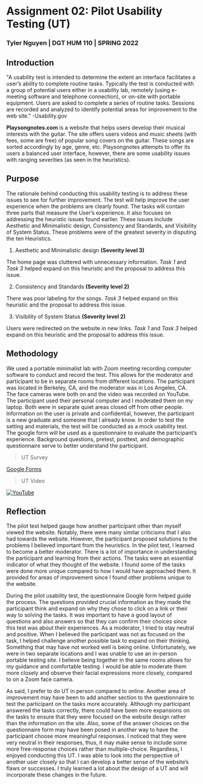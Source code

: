 # Assignment 02: Pilot Usability Testing (UT)

### Tyler Nguyen | DGT HUM 110 | SPRING 2022

## Introduction

"A usability test is intended to determine the extent an interface facilitates a user’s ability to complete routine tasks. Typically the test is conducted with a group of potential users either in a usability lab, remotely (using e-meeting software and telephone connection), or on-site with portable equipment. Users are asked to complete a series of routine tasks. Sessions are recorded and analyzed to identify potential areas for improvement to the web site." -Usability.gov

**Playsongnotes.com** is a website that helps users develop their musical interests with the guitar. The site offers users videos and music sheets (with fees, some are free) of popular song covers on the guitar. These songs are sorted accordingly by age, genre, etc. Playsongnotes attempts to offer its users a balanced user interface, however, there are some usability issues with ranging severities (as seen in the heuristics).

## Purpose

The rationale behind conducting this usability testing is to address these issues to see for further improvement. The test will help improve the user experience when the problems are clearly found. The tasks will contain three parts that measure the User’s experience. It also focuses on addressing the heuristic issues found earlier. These issues include Aesthetic and Minimalistic design, Consistency and Standards, and Visibility of System Status. These problems were of the greatest severity in disputing the ten Heuristics.

1. Aesthetic and Minimalistic design **(Severity level 3)**

  The home page was cluttered with unnecessary information. *Task 1* and *Task 3* helped expand on this heuristic and the proposal to address this issue.
  
2. Consistency and Standards **(Severity level 2)**

  There was poor labeling for the songs. *Task 3* helped expand on this heuristic and the proposal to address this issue.
  
3. Visibility of System Status **(Severity level 2)**

  Users were redirected on the website in new links. *Task 1* and *Task 3* helped expand on this heuristic and the proposal to address this issue.
  
## Methodology

We used a portable minimalist lab with Zoom meeting recording computer software to conduct and record the test. This allows for the moderator and participant to be in separate rooms from different locations. The participant was located in Berkeley, CA, and the moderator was in Los Angeles, CA. The face cameras were both on and the video was recorded on YouTube. The participant used their personal computer and I moderated them on my laptop. Both were in separate quiet areas closed off from other people. Information on the user is private and confidential, however, the participant is a new graduate and someone that I already know. In order to test the setting and materials, the test will be conducted as a mock usability test. The google form will be used as a questionnaire to evaluate the participant’s experience. Background questions, pretest, posttest, and demographic questionnaire serve to better understand the participant.

> UT Survey

[Google Forms](https://forms.gle/Gm5vJ6vQXSsdbshw9)

> UT Video


[![YouTube](http://img.youtube.com/vi/7-TKsqspqb0/0.jpg)](https://www.youtube.com/watch?v=7-TKsqspqb0 "ALT-TEXT")

## Reflection

The pilot test helped gauge how another participant other than myself viewed the website. Notably, there were many similar criticisms that I also had towards the website. However, the participant proposed solutions to the problems I believed important from the heuristics. In the pilot test, I learned to become a better moderator. There is a lot of importance in understanding the participant and learning from their actions. The tasks were an essential indicator of what they thought of the website. I found some of the tasks were done more unique compared to how I would have approached them. It provided for areas of improvement since I found other problems unique to the website.

During the pilot usability test, the questionnaire Google form helped guide the process. The questions provided crucial information as they made the participant think and expand on why they chose to click on a link or their way to solving the tasks. It was important to have a good layout of questions and also answers so that they can confirm their choices since this test was about their experiences. As a moderator, I tried to stay neutral and positive. When I believed the participant was not as focused on the task, I helped challenge another possible task to expand on their thinking. Something that may have not worked well is being online. Unfortunately, we were in two separate locations and I was unable to use an in-person portable testing site. I believe being together in the same rooms allows for my guidance and comfortable testing. I would be able to moderate them more closely and observe their facial expressions more closely, compared to on a Zoom face camera.

As said, I prefer to do UT in person compared to online. Another area of improvement may have been to add another section to the questionnaire to test the participant on the tasks more accurately. Although my participant answered the tasks correctly, there could have been more expansions on the tasks to ensure that they were focused on the website design rather than the information on the site. Also, some of the answer choices on the questionnaire form may have been posed in another way to have the participant choose more meaningful responses. I noticed that they were very neutral in their responses, thus, it may make sense to include some more free-response choices rather than multiple-choice. Regardless, I enjoyed conducting this UT. I was able to look into the perspective of another user closely so that I can develop a better sense of the website’s flaws or successes. I truly learned a lot about the design of a UT and will incorporate these changes in the future.


